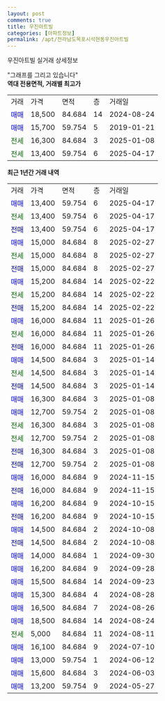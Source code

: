 ```yaml
---
layout: post
comments: true
title: 우진아트빌
categories: [아파트정보]
permalink: /apt/전라남도목포시석현동우진아트빌
---
```


우진아트빌 실거래 상세정보

<script type="text/javascript">
  google.charts.load('current', {'packages':['line', 'corechart']});
  google.charts.setOnLoadCallback(drawChart);

  function drawChart() {
    var data = new google.visualization.DataTable();
    data.addColumn('date', '거래일');
    data.addColumn('number', "매매");
    data.addColumn('number', "전세");
    data.addColumn('number', "전매");

    data.addRows([[new Date(Date.parse("2025-04-17")), 13400, null, null], [new Date(Date.parse("2025-04-17")), null, 13400, null], [new Date(Date.parse("2025-04-17")), null, null, 13400], [new Date(Date.parse("2025-02-27")), 15000, null, null], [new Date(Date.parse("2025-02-27")), null, 15000, null], [new Date(Date.parse("2025-02-27")), null, null, 15000], [new Date(Date.parse("2025-02-22")), 15200, null, null], [new Date(Date.parse("2025-02-22")), null, 15200, null], [new Date(Date.parse("2025-02-22")), null, null, 15200], [new Date(Date.parse("2025-01-26")), 16000, null, null], [new Date(Date.parse("2025-01-26")), null, 16000, null], [new Date(Date.parse("2025-01-26")), null, null, 16000], [new Date(Date.parse("2025-01-14")), 14500, null, null], [new Date(Date.parse("2025-01-14")), null, 14500, null], [new Date(Date.parse("2025-01-14")), null, null, 14500], [new Date(Date.parse("2025-01-08")), 16300, null, null], [new Date(Date.parse("2025-01-08")), 12700, null, null], [new Date(Date.parse("2025-01-08")), null, 16300, null], [new Date(Date.parse("2025-01-08")), null, 12700, null], [new Date(Date.parse("2025-01-08")), null, null, 16300], [new Date(Date.parse("2025-01-08")), null, null, 12700], [new Date(Date.parse("2024-11-15")), 16000, null, null], [new Date(Date.parse("2024-11-15")), null, null, 16000], [new Date(Date.parse("2024-10-15")), 16200, null, null], [new Date(Date.parse("2024-10-15")), null, null, 16200], [new Date(Date.parse("2024-10-08")), 14500, null, null], [new Date(Date.parse("2024-10-08")), null, null, 14500], [new Date(Date.parse("2024-09-30")), 14000, null, null], [new Date(Date.parse("2024-09-28")), 16200, null, null], [new Date(Date.parse("2024-09-23")), 15500, null, null], [new Date(Date.parse("2024-08-28")), 15300, null, null], [new Date(Date.parse("2024-08-26")), 16500, null, null], [new Date(Date.parse("2024-08-24")), 18500, null, null], [new Date(Date.parse("2024-08-11")), null, 5000, null], [new Date(Date.parse("2024-07-10")), 16100, null, null], [new Date(Date.parse("2024-06-12")), 13000, null, null], [new Date(Date.parse("2024-06-03")), 15600, null, null], [new Date(Date.parse("2024-05-27")), 13200, null, null]]);

    var options = {
      hAxis: {
        format: 'yyyy/MM/dd'
      },    
      lineWidth: 0,
      pointsVisible: true,    
      title: '최근 1년간 유형별 실거래가 분포',
      legend: { position: 'bottom' }
    };

    var formatter = new google.visualization.NumberFormat({pattern:'###,###'} );
    formatter.format(data, 1);
    formatter.format(data, 2);
    
    setTimeout(function() {
        var chart = new google.visualization.LineChart(document.getElementById('columnchart_material'));
        chart.draw(data, (options));
        document.getElementById('loading').style.display = 'none';
    }, 200);
  }
</script>


<div id="loading" style="z-index:20; display: block; margin-left: 0px">"그래프를 그리고 있습니다"</div>
<div id="columnchart_material" style="width: 95%; margin-left: 0px; display: block"></div>
<!-- contents start -->
<b>역대 전용면적, 거래별 최고가</b>
<table class="sortable">
    <tr>
      <td>거래</td>
      <td>가격</td>
      <td>면적</td>
      <td>층</td>
      <td>거래일</td>
    </tr>
        <tr>
          <td><a style="color: blue">매매</a></td>
          <td>18,500</td>
          <td>84.684</td>
          <td>14</td>
          <td>2024-08-24</td>
        </tr>            <tr>
          <td><a style="color: blue">매매</a></td>
          <td>15,700</td>
          <td>59.754</td>
          <td>5</td>
          <td>2019-01-21</td>
        </tr>        
        <tr>
              <td><a style="color: darkgreen">전세</a></td>
              <td>16,300</td>
              <td>84.684</td>
              <td>3</td>
              <td>2025-01-08</td>
            </tr>            <tr>
              <td><a style="color: darkgreen">전세</a></td>
              <td>13,400</td>
              <td>59.754</td>
              <td>6</td>
              <td>2025-04-17</td>
            </tr>        
    
</table>

<b>최근 1년간 거래 내역</b>

<table class="sortable">
    <tr>
      <td>거래</td>
      <td>가격</td>
      <td>면적</td>
      <td>층</td>
      <td>거래일</td>
    </tr>
    <tr>
      <td><a style="color: blue">매매</a></td>
      <td>13,400</td>
      <td>59.754</td>
      <td>6</td>
      <td>2025-04-17</td>
    </tr>          <tr>
      <td><a style="color: darkgreen">전세</a></td>
      <td>13,400</td>
      <td>59.754</td>
      <td>6</td>
      <td>2025-04-17</td>
    </tr>          <tr>
      <td><a style="color: darkblue">전매</a></td>
      <td>13,400</td>
      <td>59.754</td>
      <td>6</td>
      <td>2025-04-17</td>
    </tr>          <tr>
      <td><a style="color: blue">매매</a></td>
      <td>15,000</td>
      <td>84.684</td>
      <td>8</td>
      <td>2025-02-27</td>
    </tr>          <tr>
      <td><a style="color: darkgreen">전세</a></td>
      <td>15,000</td>
      <td>84.684</td>
      <td>8</td>
      <td>2025-02-27</td>
    </tr>          <tr>
      <td><a style="color: darkblue">전매</a></td>
      <td>15,000</td>
      <td>84.684</td>
      <td>8</td>
      <td>2025-02-27</td>
    </tr>          <tr>
      <td><a style="color: blue">매매</a></td>
      <td>15,200</td>
      <td>84.684</td>
      <td>14</td>
      <td>2025-02-22</td>
    </tr>          <tr>
      <td><a style="color: darkgreen">전세</a></td>
      <td>15,200</td>
      <td>84.684</td>
      <td>14</td>
      <td>2025-02-22</td>
    </tr>          <tr>
      <td><a style="color: darkblue">전매</a></td>
      <td>15,200</td>
      <td>84.684</td>
      <td>14</td>
      <td>2025-02-22</td>
    </tr>          <tr>
      <td><a style="color: blue">매매</a></td>
      <td>16,000</td>
      <td>84.684</td>
      <td>11</td>
      <td>2025-01-26</td>
    </tr>          <tr>
      <td><a style="color: darkgreen">전세</a></td>
      <td>16,000</td>
      <td>84.684</td>
      <td>11</td>
      <td>2025-01-26</td>
    </tr>          <tr>
      <td><a style="color: darkblue">전매</a></td>
      <td>16,000</td>
      <td>84.684</td>
      <td>11</td>
      <td>2025-01-26</td>
    </tr>          <tr>
      <td><a style="color: blue">매매</a></td>
      <td>14,500</td>
      <td>84.684</td>
      <td>3</td>
      <td>2025-01-14</td>
    </tr>          <tr>
      <td><a style="color: darkgreen">전세</a></td>
      <td>14,500</td>
      <td>84.684</td>
      <td>3</td>
      <td>2025-01-14</td>
    </tr>          <tr>
      <td><a style="color: darkblue">전매</a></td>
      <td>14,500</td>
      <td>84.684</td>
      <td>3</td>
      <td>2025-01-14</td>
    </tr>          <tr>
      <td><a style="color: blue">매매</a></td>
      <td>16,300</td>
      <td>84.684</td>
      <td>3</td>
      <td>2025-01-08</td>
    </tr>          <tr>
      <td><a style="color: blue">매매</a></td>
      <td>12,700</td>
      <td>59.754</td>
      <td>2</td>
      <td>2025-01-08</td>
    </tr>          <tr>
      <td><a style="color: darkgreen">전세</a></td>
      <td>16,300</td>
      <td>84.684</td>
      <td>3</td>
      <td>2025-01-08</td>
    </tr>          <tr>
      <td><a style="color: darkgreen">전세</a></td>
      <td>12,700</td>
      <td>59.754</td>
      <td>2</td>
      <td>2025-01-08</td>
    </tr>          <tr>
      <td><a style="color: darkblue">전매</a></td>
      <td>16,300</td>
      <td>84.684</td>
      <td>3</td>
      <td>2025-01-08</td>
    </tr>          <tr>
      <td><a style="color: darkblue">전매</a></td>
      <td>12,700</td>
      <td>59.754</td>
      <td>2</td>
      <td>2025-01-08</td>
    </tr>          <tr>
      <td><a style="color: blue">매매</a></td>
      <td>16,000</td>
      <td>84.684</td>
      <td>9</td>
      <td>2024-11-15</td>
    </tr>          <tr>
      <td><a style="color: darkblue">전매</a></td>
      <td>16,000</td>
      <td>84.684</td>
      <td>9</td>
      <td>2024-11-15</td>
    </tr>          <tr>
      <td><a style="color: blue">매매</a></td>
      <td>16,200</td>
      <td>84.684</td>
      <td>9</td>
      <td>2024-10-15</td>
    </tr>          <tr>
      <td><a style="color: darkblue">전매</a></td>
      <td>16,200</td>
      <td>84.684</td>
      <td>9</td>
      <td>2024-10-15</td>
    </tr>          <tr>
      <td><a style="color: blue">매매</a></td>
      <td>14,500</td>
      <td>84.684</td>
      <td>2</td>
      <td>2024-10-08</td>
    </tr>          <tr>
      <td><a style="color: darkblue">전매</a></td>
      <td>14,500</td>
      <td>84.684</td>
      <td>2</td>
      <td>2024-10-08</td>
    </tr>          <tr>
      <td><a style="color: blue">매매</a></td>
      <td>14,000</td>
      <td>84.684</td>
      <td>1</td>
      <td>2024-09-30</td>
    </tr>          <tr>
      <td><a style="color: blue">매매</a></td>
      <td>16,200</td>
      <td>84.684</td>
      <td>9</td>
      <td>2024-09-28</td>
    </tr>          <tr>
      <td><a style="color: blue">매매</a></td>
      <td>15,500</td>
      <td>84.684</td>
      <td>14</td>
      <td>2024-09-23</td>
    </tr>          <tr>
      <td><a style="color: blue">매매</a></td>
      <td>15,300</td>
      <td>84.684</td>
      <td>4</td>
      <td>2024-08-28</td>
    </tr>          <tr>
      <td><a style="color: blue">매매</a></td>
      <td>16,500</td>
      <td>84.684</td>
      <td>7</td>
      <td>2024-08-26</td>
    </tr>          <tr>
      <td><a style="color: blue">매매</a></td>
      <td>18,500</td>
      <td>84.684</td>
      <td>14</td>
      <td>2024-08-24</td>
    </tr>          <tr>
      <td><a style="color: darkgreen">전세</a></td>
      <td>5,000</td>
      <td>84.684</td>
      <td>11</td>
      <td>2024-08-11</td>
    </tr>          <tr>
      <td><a style="color: blue">매매</a></td>
      <td>16,100</td>
      <td>84.684</td>
      <td>9</td>
      <td>2024-07-10</td>
    </tr>          <tr>
      <td><a style="color: blue">매매</a></td>
      <td>13,000</td>
      <td>59.754</td>
      <td>1</td>
      <td>2024-06-12</td>
    </tr>          <tr>
      <td><a style="color: blue">매매</a></td>
      <td>15,600</td>
      <td>84.684</td>
      <td>3</td>
      <td>2024-06-03</td>
    </tr>          <tr>
      <td><a style="color: blue">매매</a></td>
      <td>13,200</td>
      <td>59.754</td>
      <td>9</td>
      <td>2024-05-27</td>
    </tr>      </table>
<!-- contents end -->    

